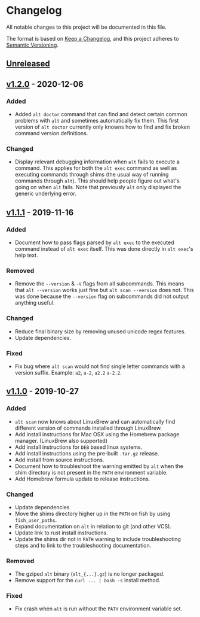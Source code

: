 # Changelog

All notable changes to this project will be documented in this file.

The format is based on [Keep a Changelog](https://keepachangelog.com/en/1.0.0/),
and this project adheres to [Semantic Versioning](https://semver.org/spec/v2.0.0.html).

## [Unreleased]

## [v1.2.0] - 2020-12-06

### Added

- Added `alt doctor` command that can find and detect certain common problems
  with `alt` and sometimes automatically fix them. This first version of `alt
  doctor` currently only knowns how to find and fix broken command version
  definitions.

### Changed

- Display relevant debugging information when `alt` fails to execute a command.
  This applies for both the `alt exec` command as well as executing commands
  through shims (the usual way of running commands through `alt`). This should
  help people figure out what's going on when `alt` fails. Note that previously
  `alt` only displayed the generic underlying error.

## [v1.1.1] - 2019-11-16

### Added

- Document how to pass flags parsed by `alt exec` to the executed command
  instead of `alt exec` itself. This was done directly in `alt exec`'s help
  text.

### Removed

- Remove the `--version` & `-V` flags from all subcommands. This means that
  `alt --version` works just fine but `alt scan --version` does not. This was
  done because the `--version` flag on subcommands did not output anything
  useful.

### Changed

- Reduce final binary size by removing unused unicode regex features.
- Update dependencies.

### Fixed

- Fix bug where `alt scan` would not find single letter commands with a version
  suffix. Example: `a2`, `a-2`, `a2.2` `a-2.2`.

## [v1.1.0] - 2019-10-27

### Added

- `alt scan` now knows about LinuxBrew and can automatically find different
  version of commands installed through LinuxBrew.
- Add install instructions for Mac OSX using the Homebrew package manager.
  (LinuxBrew also supported)
- Add install instructions for `DEB` based linux systems.
- Add install instructions using the pre-built `.tar.gz` release.
- Add install from source instructions.
- Document how to troubleshoot the warning emitted by `alt` when the shim
  directory is not present in the `PATH` environment variable.
- Add Homebrew formula update to release instructions.

### Changed

- Update dependencies
- Move the shims directory higher up in the `PATH` on fish by using
  `fish_user_paths`.
- Expand documentation on `alt` in relation to git (and other VCS).
- Update link to rust install instructions.
- Update the shims dir not in `PATH` warning to include troubleshooting steps
  and to link to the troubleshooting documentation.

### Removed

- The gziped `alt` binary (`alt_{...}.gz`) is no longer packaged.
- Remove support for the `curl ... | bash -s` install method.

### Fixed

- Fix crash when `alt` is run without the `PATH` environment variable set.

[Unreleased]: https://github.com/dotboris/alt/compare/v1.2.0..HEAD
[v1.2.0]: https://github.com/dotboris/alt/compare/v1.1.1..v1.2.0
[v1.1.1]: https://github.com/dotboris/alt/compare/v1.1.0..v1.1.1
[v1.1.0]: https://github.com/dotboris/alt/releases/tag/v1.1.0
